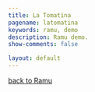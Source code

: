```yaml
---
title: La Tomatina
pagename: latomatina
keywords: ramu, demo
description: Ramu demo.
show-comments: false

layout: default
---
```

[back to Ramu](../)   
<script type="text/javascript" src="../ramu-0.7a.js"></script>
<script type="text/javascript" src="game.js"></script>
<script> addCanvasOnMain(); </script>
